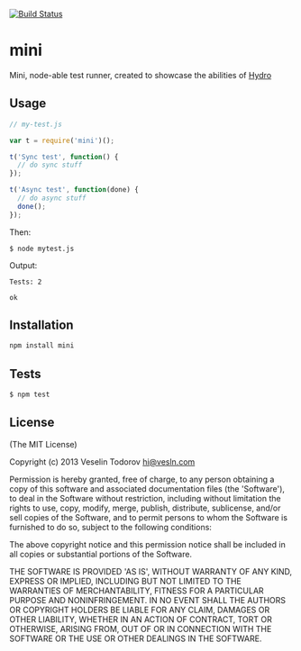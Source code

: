 [![Build Status](https://secure.travis-ci.org/vesln/mini.png)](http://travis-ci.org/vesln/mini)

# mini

Mini, node-able test runner, created to showcase the abilities of
[Hydro](https://github.com/hydrojs/hydro)

## Usage

```js
// my-test.js

var t = require('mini')();

t('Sync test', function() {
  // do sync stuff
});

t('Async test', function(done) {
  // do async stuff
  done();
});
```

Then:

```
$ node mytest.js
```

Output:

```
Tests: 2

ok
```

## Installation

```bash
npm install mini
```

## Tests

```bash
$ npm test
```

## License

(The MIT License)

Copyright (c) 2013 Veselin Todorov <hi@vesln.com>

Permission is hereby granted, free of charge, to any person obtaining
a copy of this software and associated documentation files (the
'Software'), to deal in the Software without restriction, including
without limitation the rights to use, copy, modify, merge, publish,
distribute, sublicense, and/or sell copies of the Software, and to
permit persons to whom the Software is furnished to do so, subject to
the following conditions:

The above copyright notice and this permission notice shall be
included in all copies or substantial portions of the Software.

THE SOFTWARE IS PROVIDED 'AS IS', WITHOUT WARRANTY OF ANY KIND,
EXPRESS OR IMPLIED, INCLUDING BUT NOT LIMITED TO THE WARRANTIES OF
MERCHANTABILITY, FITNESS FOR A PARTICULAR PURPOSE AND NONINFRINGEMENT.
IN NO EVENT SHALL THE AUTHORS OR COPYRIGHT HOLDERS BE LIABLE FOR ANY
CLAIM, DAMAGES OR OTHER LIABILITY, WHETHER IN AN ACTION OF CONTRACT,
TORT OR OTHERWISE, ARISING FROM, OUT OF OR IN CONNECTION WITH THE
SOFTWARE OR THE USE OR OTHER DEALINGS IN THE SOFTWARE.
